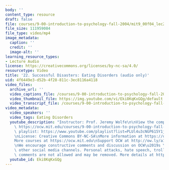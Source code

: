 ```yaml
---
body: ''
content_type: resource
draft: false
file: courses/9-00-introduction-to-psychology-fall-2004/mit9_00f04_lec22_360p_16_9.mp4
file_size: 111959084
file_type: video/mp4
image_metadata:
  caption: ''
  credit: ''
  image-alt: ''
learning_resource_types:
- Lecture Audio
license: https://creativecommons.org/licenses/by-nc-sa/4.0/
resourcetype: Video
title: '22. Successful Disasters: Eating Disorders (audio only)'
uid: 4f6449e3-d52b-4f28-811c-3ec8116a4118
video_files:
  archive_url: ''
  video_captions_file: /courses/9-00-introduction-to-psychology-fall-2004/mit9_00f04_lec22_captions.vtt
  video_thumbnail_file: https://img.youtube.com/vi/Eki8KqKxGQg/default.jpg
  video_transcript_file: /courses/9-00-introduction-to-psychology-fall-2004/1CwL8FRJmYbY5mYkBVjJq3nZ49SsjQo5E_transcript.pdf
video_metadata:
  video_speakers: ''
  video_tags: Eating Disorders
  youtube_description: "Instructor: Prof. Jeremy Wolfe\n\nView the complete course:\
    \ https://ocw.mit.edu/courses/9-00-introduction-to-psychology-fall-2004/\nYouTube\
    \ playlist: https://www.youtube.com/playlist?list=PLUl4u3cNGP615Y1j9Ok3szAH5DxhFjTHo\n\
    \nLicense: Creative Commons BY-NC-SA\nMore information at https://ocw.mit.edu/terms\n\
    More courses at https://ocw.mit.edu\nSupport OCW at http://ow.ly/a1If50zVRlQ\n\
    \nWe encourage constructive comments and discussion on OCW\u2019s YouTube and\
    \ other social media channels. Personal attacks, hate speech, trolling, and inappropriate\
    \ comments are not allowed and may be removed. More details at https://ocw.mit.edu/comments."
  youtube_id: Eki8KqKxGQg
---
```

